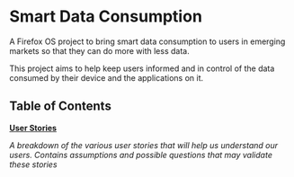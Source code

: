 # Smart Data Consumption

A Firefox OS project to bring smart data consumption to users in emerging
markets so that they can do more with less data.

This project aims to help keep users informed and in control of the data
consumed by their device and the applications on it.

## Table of Contents

**[User Stories](user.stories.md)**

*A breakdown of the various user stories that will help us understand our users. Contains assumptions and possible questions that may validate these stories*
